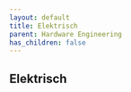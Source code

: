 ```yaml
---
layout: default
title: Elektrisch
parent: Hardware Engineering
has_children: false
---
```


## Elektrisch

